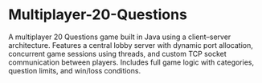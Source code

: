 # Multiplayer-20-Questions
A multiplayer 20 Questions game built in Java using a client–server architecture. Features a central lobby server with dynamic port allocation, concurrent game sessions using threads, and custom TCP socket communication between players. Includes full game logic with categories, question limits, and win/loss conditions.
